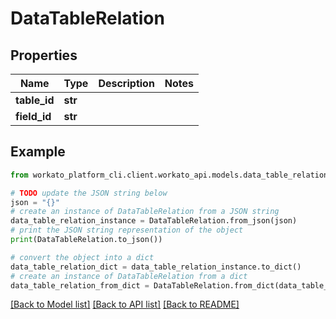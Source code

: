 # DataTableRelation


## Properties

Name | Type | Description | Notes
------------ | ------------- | ------------- | -------------
**table_id** | **str** |  | 
**field_id** | **str** |  | 

## Example

```python
from workato_platform_cli.client.workato_api.models.data_table_relation import DataTableRelation

# TODO update the JSON string below
json = "{}"
# create an instance of DataTableRelation from a JSON string
data_table_relation_instance = DataTableRelation.from_json(json)
# print the JSON string representation of the object
print(DataTableRelation.to_json())

# convert the object into a dict
data_table_relation_dict = data_table_relation_instance.to_dict()
# create an instance of DataTableRelation from a dict
data_table_relation_from_dict = DataTableRelation.from_dict(data_table_relation_dict)
```
[[Back to Model list]](../README.md#documentation-for-models) [[Back to API list]](../README.md#documentation-for-api-endpoints) [[Back to README]](../README.md)


